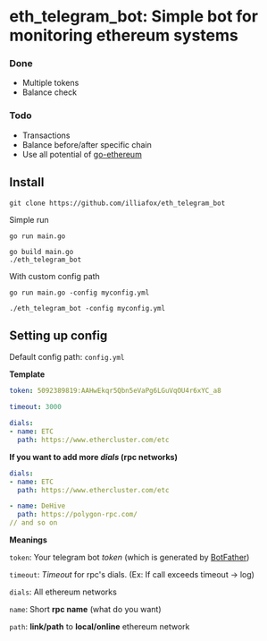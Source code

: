 # eth_telegram_bot: Simple bot for monitoring ethereum systems

### Done
* Multiple tokens
* Balance check

### Todo
* Transactions
* Balance before/after specific chain
* Use all potential of [go-ethereum](https://github.com/ethereum/go-ethereum) 

## Install
```
git clone https://github.com/illiafox/eth_telegram_bot
```
Simple run
```
go run main.go
```
```
go build main.go
./eth_telegram_bot
```
With custom config path
``` 
go run main.go -config myconfig.yml
```
``` 
./eth_telegram_bot -config myconfig.yml
```

## Setting up config
Default config path: `config.yml`

**Template**
``` yml
token: 5092389819:AAHwEkqr5Qbn5eVaPg6LGuVqOU4r6xYC_a8

timeout: 3000

dials:
- name: ETC
  path: https://www.ethercluster.com/etc
```

**If you want to add more *dials* (rpc networks)**
``` yml
dials:
- name: ETC
  path: https://www.ethercluster.com/etc

- name: DeHive
  path: https://polygon-rpc.com/
// and so on
```
**Meanings**

`token`: Your telegram bot *token* (which is generated by [BotFather](https://t.me/botfather))

`timeout`: *Timeout* for rpc's dials. (Ex: If call exceeds timeout -> log)

`dials`: All ethereum networks

   `name`: Short **rpc name** (what do you want)
  
  `path`: **link/path** to **local/online** ethereum network
